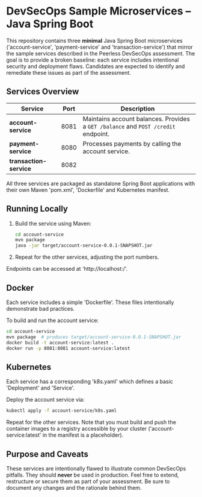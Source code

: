 # DevSecOps Sample Microservices – Java Spring Boot

This repository contains three **minimal** Java Spring Boot microservices
('account-service', 'payment-service' and 'transaction-service') that mirror the
sample services described in the Peerless DevSecOps assessment.  The goal
is to provide a broken baseline: each service includes intentional
security and deployment flaws. Candidates are
expected to identify and remediate these issues as part of the assessment.

## Services Overview

| Service | Port | Description |
|---------|------|-------------|
| **account-service** | 8081 | Maintains account balances.  Provides a `GET /balance` and `POST /credit` endpoint.|
| **payment-service** | 8080 | Processes payments by calling the account service. |
| **transaction-service** | 8082 |

All three services are packaged as standalone Spring Boot applications with
their own Maven 'pom.xml', 'Dockerfile' and Kubernetes manifest.

## Running Locally

1. Build the service using Maven:

   ```bash
   cd account-service
   mvn package
   java -jar target/account-service-0.0.1-SNAPSHOT.jar
   ```

2. Repeat for the other services, adjusting the port numbers.

Endpoints can be accessed at 'http://localhost:<port>/'.

## Docker

Each service includes a simple 'Dockerfile'.  These files intentionally
demonstrate bad practices.

To build and run the account service:

```bash
cd account-service
mvn package  # produces target/account-service-0.0.1-SNAPSHOT.jar
docker build -t account-service:latest .
docker run -p 8081:8081 account-service:latest
```

## Kubernetes

Each service has a corresponding 'k8s.yaml' which defines a basic
'Deployment' and 'Service'.  

Deploy the account service via:

```bash
kubectl apply -f account-service/k8s.yaml
```

Repeat for the other services.  Note that you must build and push the
container images to a registry accessible by your cluster ('account-service:latest'
in the manifest is a placeholder).

## Purpose and Caveats

These services are intentionally flawed to illustrate common DevSecOps
pitfalls.  They should **never** be used in production.  Feel free to
extend, restructure or secure them as part of your assessment.  Be sure to
document any changes and the rationale behind them.
